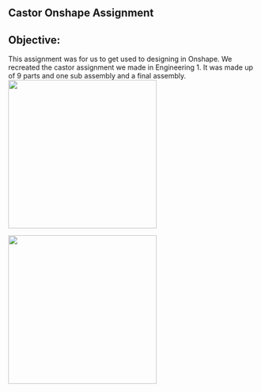 ## Castor Onshape Assignment
## Objective: 
This assignment was for us to get used to designing in Onshape. We recreated the castor assignment we made in Engineering 1. It was made up of 9 parts and one sub assembly and a final assembly.
<img src="Media/CircuitPythonLCD.jpg" width="300">

<img src= "file:///Users/katherinemcgrath/Desktop/Screen%20Shot%202020-10-29%20at%201.33.38%20PM.png" width="300">
